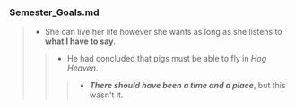 ### Semester_Goals.md

> - She can live her life however she wants as long as she listens to **what I have to say**.
>> - He had concluded that pigs must be able to fly in *Hog Heaven*.
>>> - ***There should have been a time and a place***, but this wasn't it.
